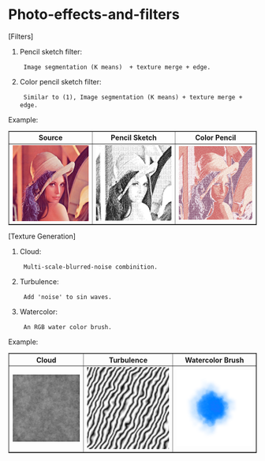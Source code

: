 # Photo-effects-and-filters

[Filters]

1) Pencil sketch filter: 

        Image segmentation (K means)  + texture merge + edge.
        
2) Color pencil sketch filter: 

        Similar to (1), Image segmentation (K means) + texture merge + edge.
        
Example:
  
  <html>
  <body>
  <table border="1">
            
  <tr>
  <th>Source</th>
  <th>Pencil Sketch</th>
  <th>Color Pencil</th>
  </tr>
      
  <tr>
  <td>
    <img src="https://github.com/HuinanJ/Photo-effects-and-filters/raw/master/images/Lenna.png">
  </td>
  <td>
    <img src="https://github.com/HuinanJ/Photo-effects-and-filters/raw/master/images/pencil.png"> 
  </td>
  <td>
    <img src="https://github.com/HuinanJ/Photo-effects-and-filters/raw/master/images/colorPencil.png"> 
  </td>
  </tr>

  </table>
  </body>
  </html>

[Texture Generation]

1) Cloud: 

        Multi-scale-blurred-noise combinition.

2) Turbulence: 

        Add 'noise' to sin waves.

3) Watercolor:
        
        An RGB water color brush.
        
        
Example:

  <html>
  <body>
  <table border="1">
            
  <tr>
  <th>Cloud</th>
  <th>Turbulence</th>
  <th>Watercolor Brush</th>
  </tr>
      
  <tr>
  <td>
    <img src="https://github.com/HuinanJ/Photo-effects-and-filters/raw/master/images/cloud.png">
  </td>
  <td>
    <img src="https://github.com/HuinanJ/Photo-effects-and-filters/raw/master/images/turbulence.png">
  </td>
  <td>
    <img src="https://github.com/HuinanJ/Photo-effects-and-filters/raw/master/images/watercolor_blue.png">
  </td>
  </tr>

  </table>
  </body>
  </html>
